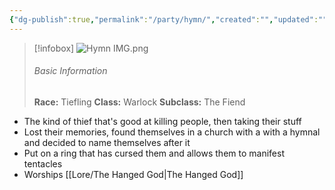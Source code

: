 ```yaml
---
{"dg-publish":true,"permalink":"/party/hymn/","created":"","updated":""}
---
```



> [!infobox]
> ![Hymn IMG.png](/img/user/z_Assets/Hymn%20IMG.png)
> ###### Basic Information
> **Race:** Tiefling
> **Class:**  Warlock
> **Subclass:** The Fiend

- The kind of thief that's good at killing people, then taking their stuff 
- Lost their memories, found themselves in a church with a with a hymnal and decided to name themselves after it 
- Put on a ring that has cursed them and allows them to manifest tentacles
- Worships [[Lore/The Hanged God\|The Hanged God]] 
